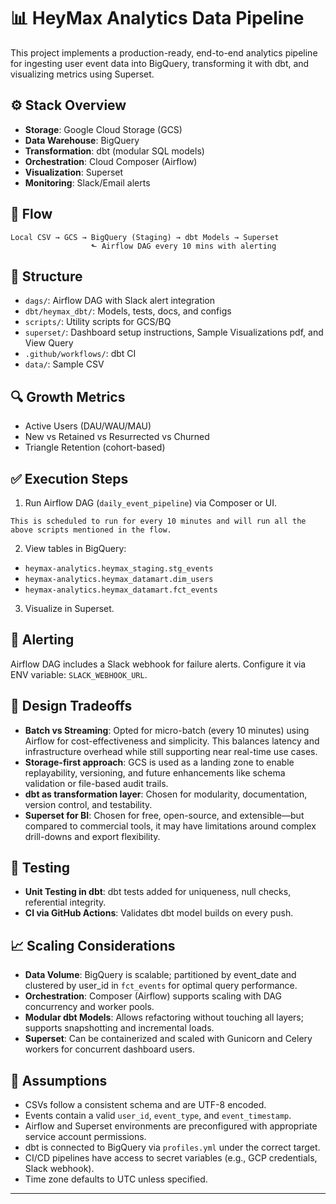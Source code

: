 # 📊 HeyMax Analytics Data Pipeline

This project implements a production-ready, end-to-end analytics pipeline for ingesting user event data into BigQuery, transforming it with dbt, and visualizing metrics using Superset.

## ⚙️ Stack Overview

- **Storage**: Google Cloud Storage (GCS)
- **Data Warehouse**: BigQuery
- **Transformation**: dbt (modular SQL models)
- **Orchestration**: Cloud Composer (Airflow)
- **Visualization**: Superset
- **Monitoring**: Slack/Email alerts

## 🚀 Flow

```
Local CSV → GCS → BigQuery (Staging) → dbt Models → Superset
                  ⬑ Airflow DAG every 10 mins with alerting
```

## 📁 Structure

- `dags/`: Airflow DAG with Slack alert integration
- `dbt/heymax_dbt/`: Models, tests, docs, and configs
- `scripts/`: Utility scripts for GCS/BQ
- `superset/`: Dashboard setup instructions, Sample Visualizations pdf, and View Query
- `.github/workflows/`: dbt CI
- `data/`: Sample CSV

## 🔍 Growth Metrics

- Active Users (DAU/WAU/MAU)
- New vs Retained vs Resurrected vs Churned
- Triangle Retention (cohort-based)

## ✅ Execution Steps

1. Run Airflow DAG (`daily_event_pipeline`) via Composer or UI.
```
This is scheduled to run for every 10 minutes and will run all the above scripts mentioned in the flow.
```

2. View tables in BigQuery:
- `heymax-analytics.heymax_staging.stg_events`
- `heymax-analytics.heymax_datamart.dim_users`
- `heymax-analytics.heymax_datamart.fct_events`

3. Visualize in Superset.

## 🚨 Alerting

Airflow DAG includes a Slack webhook for failure alerts. Configure it via ENV variable: `SLACK_WEBHOOK_URL`.

## 🧠 Design Tradeoffs

- **Batch vs Streaming**: Opted for micro-batch (every 10 minutes) using Airflow for cost-effectiveness and simplicity. This balances latency and infrastructure overhead while still supporting near real-time use cases.
- **Storage-first approach**: GCS is used as a landing zone to enable replayability, versioning, and future enhancements like schema validation or file-based audit trails.
- **dbt as transformation layer**: Chosen for modularity, documentation, version control, and testability.
- **Superset for BI**: Chosen for free, open-source, and extensible—but compared to commercial tools, it may have limitations around complex drill-downs and export flexibility.

## 🧪 Testing

- **Unit Testing in dbt**: dbt tests added for uniqueness, null checks, referential integrity.
- **CI via GitHub Actions**: Validates dbt model builds on every push.

## 📈 Scaling Considerations

- **Data Volume**: BigQuery is scalable; partitioned by event_date and clustered by user_id in `fct_events` for optimal query performance.
- **Orchestration**: Composer (Airflow) supports scaling with DAG concurrency and worker pools.
- **Modular dbt Models**: Allows refactoring without touching all layers; supports snapshotting and incremental loads.
- **Superset**: Can be containerized and scaled with Gunicorn and Celery workers for concurrent dashboard users.

## 📌 Assumptions

- CSVs follow a consistent schema and are UTF-8 encoded.
- Events contain a valid `user_id`, `event_type`, and `event_timestamp`.
- Airflow and Superset environments are preconfigured with appropriate service account permissions.
- dbt is connected to BigQuery via `profiles.yml` under the correct target.
- CI/CD pipelines have access to secret variables (e.g., GCP credentials, Slack webhook).
- Time zone defaults to UTC unless specified.
---
